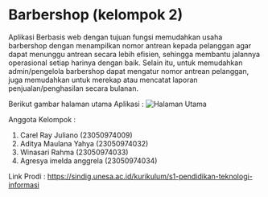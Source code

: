 # Barbershop (kelompok 2)
Aplikasi Berbasis web dengan tujuan fungsi memudahkan usaha barbershop dengan menampilkan nomor antrean kepada pelanggan agar dapat menunggu antrean secara lebih efisien, sehingga membantu jalannya operasional setiap harinya dengan baik. Selain itu, untuk memudahkan admin/pengelola barbershop dapat mengatur nomor antrean pelanggan, juga memudahkan untuk merekap atau mencatat laporan penjualan/penghasilan secara bulanan.

Berikut gambar halaman utama Aplikasi :
![Halaman Utama](https://github.com/user-attachments/assets/3a9a7c0b-4c16-4152-a4ff-2122e6d14fd6)

Anggota Kelompok : 
1. Carel Ray Juliano (23050974009)
2. Aditya Maulana Yahya (23050974032)
3. Winasari Rahma (23050974033)
4. Agresya imelda anggrela (23050974034)

Link Prodi : https://sindig.unesa.ac.id/kurikulum/s1-pendidikan-teknologi-informasi
